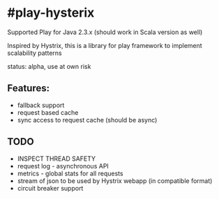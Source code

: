 #play-hysterix
=============

Supported Play for Java 2.3.x (should work in Scala version as well)

Inspired by Hystrix, this is a library for play framework to implement scalability patterns

status: alpha, use at own risk

## Features:
- fallback support
- request based cache
- sync access to request cache (should be async)

## TODO
- INSPECT THREAD SAFETY
- request log - asynchronous API
- metrics - global stats for all requests
- stream of json to be used by Hystrix webapp (in compatible format)
- circuit breaker support
